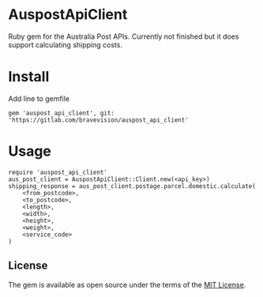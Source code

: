 # AuspostApiClient

Ruby gem for the Australia Post APIs. Currently not finished but it does support calculating shipping costs. 

# Install
Add line to gemfile

    gem 'auspost_api_client', git: 'https://gitlab.com/bravevision/auspost_api_client'

# Usage

    require 'auspost_api_client'
	aus_post_client = AuspostApiClient::Client.new(<api_key>)
	shipping_response = aus_post_client.postage.parcel.domestic.calculate(
	    <from_postcode>,
		<to_postcode>,
		<length>,
		<width>,
		<height>,
		<weight>,
		<service_code>
	)

## License

The gem is available as open source under the terms of the [MIT License](http://opensource.org/licenses/MIT).
